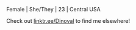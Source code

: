 Female | She/They | 23 | Central USA

Check out [linktr.ee/Dinoval](linktr.ee/Dinoval) to find me elsewhere!

<!---
Dinoval/Dinoval is a ✨ special ✨ repository because its `README.md` (this file) appears on your GitHub profile.
You can click the Preview link to take a look at your changes.
--->
